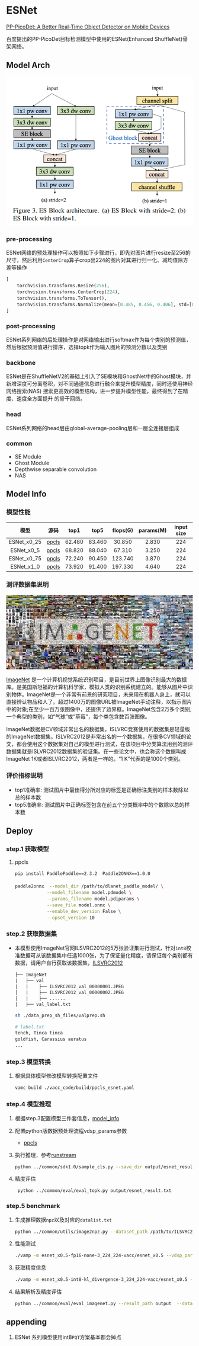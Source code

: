 
# ESNet

[PP-PicoDet: A Better Real-Time Object Detector on Mobile Devices](https://arxiv.org/abs/2111.00902)

百度提出的PP-PicoDet目标检测模型中使用的ESNet(Enhanced ShuffleNet)骨架网络。


## Model Arch

<div align=center><img src="../../images/esnet/block.png"></div>

### pre-processing

ESNet网络的预处理操作可以按照如下步骤进行，即先对图片进行resize至256的尺寸，然后利用`CenterCrop`算子crop出224的图片对其进行归一化、减均值除方差等操作

```python
[
    torchvision.transforms.Resize(256),
    torchvision.transforms.CenterCrop(224),
    torchvision.transforms.ToTensor(),
    torchvision.transforms.Normalize(mean=[0.485, 0.456, 0.406], std=[0.229, 0.224, 0.225],),
]
```

### post-processing

ESNet系列网络的后处理操作是对网络输出进行softmax作为每个类别的预测值，然后根据预测值进行排序，选择topk作为输入图片的预测分数以及类别

### backbone

ESNet是在ShuffleNetV2的基础上引入了SE模块和GhostNet中的Ghost模块，并新增深度可分离卷积，对不同通道信息进行融合来提升模型精度，同时还使用神经网络搜索(NAS) 搜索更高效的模型结构，进一步提升模型性能，最终得到了在精度、速度全方面提升 的骨干网络。


### head

ESNet系列网络的head层由global-average-pooling层和一层全连接层组成

### common

- SE Module
- Ghost Module
- Depthwise separable convolution
- NAS

## Model Info

### 模型性能

|    模型     |                                                     源码                                                      |  top1  |  top5  | flops(G) | params(M) | input size |
| :---------: | :-----------------------------------------------------------------------------------------------------------: | :----: | :----: | :------: | :-------: | :--------: |
| ESNet_x0_25 | [ppcls](https://github.com/PaddlePaddle/PaddleClas/blob/v2.4.0/ppcls/arch/backbone/legendary_models/esnet.py) | 62.480 | 83.460 |  30.850  |   2.830   |    224     |
| ESNet_x0_5  | [ppcls](https://github.com/PaddlePaddle/PaddleClas/blob/v2.4.0/ppcls/arch/backbone/legendary_models/esnet.py) | 68.820 | 88.040 |  67.310  |   3.250   |    224     |
| ESNet_x0_75 | [ppcls](https://github.com/PaddlePaddle/PaddleClas/blob/v2.4.0/ppcls/arch/backbone/legendary_models/esnet.py) | 72.240 | 90.450 | 123.740  |   3.870   |    224     |
| ESNet_x1_0  | [ppcls](https://github.com/PaddlePaddle/PaddleClas/blob/v2.4.0/ppcls/arch/backbone/legendary_models/esnet.py) | 73.920 | 91.400 | 197.330  |   4.640   |    224     |
### 测评数据集说明

<div align=center><img src="../../images/datasets/imagenet.jpg"></div>

[ImageNet](https://image-net.org) 是一个计算机视觉系统识别项目，是目前世界上图像识别最大的数据库。是美国斯坦福的计算机科学家，模拟人类的识别系统建立的。能够从图片中识别物体。ImageNet是一个非常有前景的研究项目，未来用在机器人身上，就可以直接辨认物品和人了。超过1400万的图像URL被ImageNet手动注释，以指示图片中的对象;在至少一百万张图像中，还提供了边界框。ImageNet包含2万多个类别; 一个典型的类别，如“气球”或“草莓”，每个类包含数百张图像。

ImageNet数据是CV领域非常出名的数据集，ISLVRC竞赛使用的数据集是轻量版的ImageNet数据集。ISLVRC2012是非常出名的一个数据集，在很多CV领域的论文，都会使用这个数据集对自己的模型进行测试，在该项目中分类算法用到的测评数据集就是ISLVRC2012数据集的验证集。在一些论文中，也会称这个数据叫成ImageNet 1K或者ISLVRC2012，两者是一样的。“1 K”代表的是1000个类别。

### 评价指标说明

- top1准确率: 测试图片中最佳得分所对应的标签是正确标注类别的样本数除以总的样本数
- top5准确率: 测试图片中正确标签包含在前五个分类概率中的个数除以总的样本数

## Deploy
### step.1 获取模型
1. ppcls
    ```bash
    pip install PaddlePaddle==2.3.2  Paddle2ONNX==1.0.0

    paddle2onnx  --model_dir /path/to/dlanet_paddle_model/ \
                --model_filename model.pdmodel \
                --params_filename model.pdiparams \
                --save_file model.onnx \
                --enable_dev_version False \
                --opset_version 10
    ```
### step.2 获取数据集
- 本模型使用ImageNet官网ILSVRC2012的5万张验证集进行测试，针对`int8`校准数据可从该数据集中任选1000张，为了保证量化精度，请保证每个类别都有数据，请用户自行获取该数据集，[ILSVRC2012](https://image-net.org/challenges/LSVRC/2012/index.php)

    ```
    ├── ImageNet
    |   ├── val
    |   |    ├── ILSVRC2012_val_00000001.JPEG
    │   |    ├── ILSVRC2012_val_00000002.JPEG
    │   |    ├── ......
    |   ├── val_label.txt
    ```

    ```bash
    sh ./data_prep_sh_files/valprep.sh
    ```

    ```bash
    # label.txt
    tench, Tinca tinca
    goldfish, Carassius auratus
    ...
    ```

### step.3 模型转换

1. 根据具体模型修改模型转换配置文件

   ```bash
   vamc build ./vacc_code/build/ppcls_esnet.yaml
   ```

### step.4 模型推理
1. 根据step.3配置模型三件套信息，[model_info](./vacc_code/model_info/model_info_esnet.json)
2. 配置python版数据预处理流程vdsp_params参数
   - [ppcls](./vacc_code/vdsp_params/sdk1.0/ppcls-esnet-vdsp_params.json)


3. 执行推理，参考[runstream](../common/sdk1.0/sample_cls.py)
    ```bash
    python ../common/sdk1.0/sample_cls.py --save_dir output/esnet_result.txt
    ```

4. 精度评估
   ```bash
    python ../common/eval/eval_topk.py output/esnet_result.txt
   ```

### step.5 benchmark

1. 生成推理数据`npz`以及对应的`datalist.txt`
    ```bash
    python ../common/utils/image2npz.py --dataset_path /path/to/ILSVRC2012_img_val --target_path  /path/to/input_npz  --text_path npz_datalist.txt
    ```
2. 性能测试
    ```bash
    ./vamp -m esnet_x0.5-fp16-none-3_224_224-vacc/esnet_x0.5 --vdsp_params /vacc_code/vdsp_params/vamp/ppcls-esnet_x0.5-vdsp_params.json  -i 1 -p 1 -b 1 
    ```
    
3. 获取精度信息
    ```bash
    ./vamp -m esnet_x0.5-int8-kl_divergence-3_224_224-vacc/esnet_x0.5 --vdsp_params ./vacc_code/vdsp_params/vamp/timm-esnet_x0.5-vdsp_params.json  -i 1 -p 1 -b 1  --datalist npz_datalist.txt --path_output output
    ```
4. 结果解析及精度评估
    ```bash
    python ../common/eval/eval_imagenet.py --result_path output  --datalist npz_datalist.txt --label data/label/imagenet.txt
    ```


## appending
1. ESNet 系列模型使用int8`PQT`方案基本都会掉点

